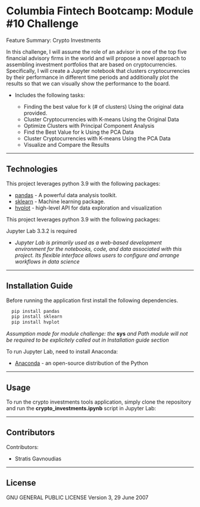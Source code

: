 # Columbia Fintech Bootcamp: Module #10 Challenge

Feature Summary: Crypto Investments

In this challenge, I will assume the role of an advisor in one of the top five financial advisory firms in the world and will propose a novel approach to assembling investment portfolios that are based on cryptocurrencies.  Specifically, I will create a Jupyter notebook that clusters cryptocurrencies by their performance in different time periods and additionally plot the results so that we can visually show the performance to the board.



- Includes the following tasks:

    * Finding the best value for k (# of clusters) Using the original data provided.
    * Cluster Cryptocurrencies with K-means Using the Original Data
    * Optimize Clusters with Principal Component Analysis
    * Find the Best Value for k Using the PCA Data
    * Cluster Cryptocurrencies with K-means Using the PCA Data
    * Visualize and Compare the Results

---

## Technologies

This project leverages python 3.9 with the following packages:
* [pandas](https://github.com/pandas-dev/pandas) - A powerful data analysis toolkit.
* [sklearn](https://scikit-learn.org/stable/) - Machine learning package.
* [hvplot](https://hvplot.holoviz.org/) - high-level API for data exploration and visualization

This project leverages python 3.9 with the following packages:

Jupyter Lab 3.3.2 is required

- *Jupyter Lab is primarily used as a web-based development environment for the notebooks, code, and data associated with this project.  Its flexible interface allows users to configure and arrange workflows in data science*

---

## Installation Guide

Before running the application first install the following dependencies.

```python
  pip install pandas
  pip install sklearn
  pip install hvplot
```
*Assumption made for module challenge: the* **sys** *and Path module will not be required to be explicitely called out in Installation guide section*

To run Jupyter Lab, need to install Anaconda:
* [Anaconda](https://docs.anaconda.com/anaconda/install/) - an open-source distribution of the Python
---

## Usage

To run the crypto investments tools application, simply clone the repository and run the **crypto_investments.ipynb** script in Jupyter Lab:

---


## Contributors

Contributors:
- Stratis Gavnoudias
---

## License

GNU GENERAL PUBLIC LICENSE Version 3, 29 June 2007
